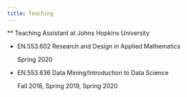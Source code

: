 ```yaml
---
title: Teaching
---
```


** Teaching Assistant at Johns Hopkins University 

- EN.553.602 Research and Design in Applied Mathematics

  Spring 2020

- EN.553.636 Data Mining/Introduction to Data Science

  Fall 2018, Spring 2019, Spring 2020
